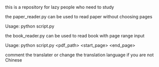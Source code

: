 this is a repository for lazy people who need to study

the paper_reader.py can be used to read paper without choosing pages

Usage: python script.py

the book_reader.py can be used to read book with page range input


Usage: python script.py <pdf_path> <start_page> <end_page>


comment the translater or change the translation language if you are not Chinese
